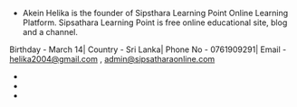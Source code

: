 - Akein Helika is the founder of Sipsthara Learning Point Online Learning Platform. Sipsathara Learning Point is free online educational site, blog and a channel. 

Birthday - March 14|
Country - Sri Lanka|
Phone No - 0761909291|
Email - helika2004@gmail.com , 
        admin@sipsatharaonline.com 
        


- 
- 
- 



<!---
AkeinHelika/AkeinHelika is a ✨ special ✨ repository because its `README.md` (this file) appears on your GitHub profile.
You can click the Preview link to take a look at your changes.

